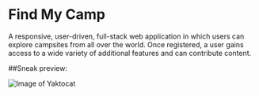 # Find My Camp

A responsive, user-driven, full-stack web application in which users can explore campsites from all over the world. Once registered, a user gains access to a wide variety of additional features and can contribute content.

##Sneak preview:

![Image of Yaktocat](https://octodex.github.com/images/yaktocat.png)